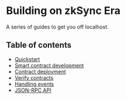 # Building on zkSync Era

A series of guides to get you off localhost.

## Table of contents

- [Quickstart]()
- [Smart contract development]()
- [Contract deployment]()
- [Verify contracts]()
- [Handling events]()
- [JSON-RPC API]()
